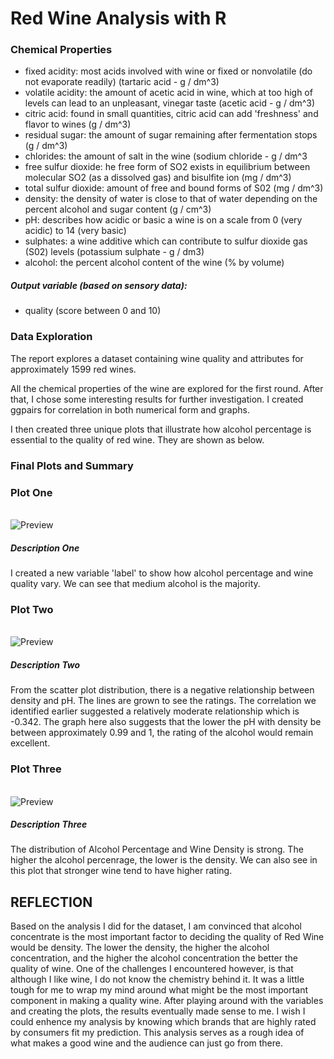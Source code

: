 # Red Wine Analysis with R
<h3> Chemical Properties </h3>
<ul>
<li>fixed acidity: most acids involved with wine or fixed or nonvolatile (do not evaporate readily) (tartaric acid - g / dm^3)</li>
<li>volatile acidity: the amount of acetic acid in wine, which at too high of levels can lead to an unpleasant, vinegar taste (acetic acid - g / dm^3)</li>
<li>citric acid: found in small quantities, citric acid can add 'freshness' and flavor to wines (g / dm^3)</li>
<li>residual sugar: the amount of sugar remaining after fermentation stops (g / dm^3)</li>
<li>chlorides: the amount of salt in the wine (sodium chloride - g / dm^3</li>
<li>free sulfur dioxide: he free form of SO2 exists in equilibrium between molecular SO2 (as a dissolved gas) and bisulfite ion (mg / dm^3)</li>
<li>total sulfur dioxide: amount of free and bound forms of S02 (mg / dm^3)</li>
<li>density: the density of water is close to that of water depending on the percent alcohol and sugar content (g / cm^3)</li>
<li>pH: describes how acidic or basic a wine is on a scale from 0 (very acidic) to 14 (very basic)</li>
<li>sulphates: a wine additive which can contribute to sulfur dioxide gas (S02) levels (potassium sulphate - g / dm3)</li>
<li>alcohol: the percent alcohol content of the wine (% by volume)</li>
</ul>
<h5>Output variable (based on sensory data):</h5>
<ul>
<li>quality (score between 0 and 10)</li>
</ul>
<h3> Data Exploration </h3>
The report explores a dataset containing wine quality and attributes for approximately 1599 red wines. 

All the chemical properties of the wine are explored for the first round. 
After that, I chose some interesting results for further investigation.
I created ggpairs for correlation in both numerical form and graphs. 



I then created three unique plots that illustrate how alcohol percentage is essential to the quality of red wine.
They are shown as below.
<h3>Final Plots and Summary</h3>

<h3>Plot One</h3>

<br>![Preview](https://github.com/jtsou/Data-Analysis-with-R/blob/master/Wine%20Density%20and%20Alcohol%20Percentage.png)<br>

<h5>Description One</h5>
<p>I created a new variable 'label' to show how alcohol percentage and wine quality vary. We can see that medium alcohol is the majority.</p>

<h3>Plot Two</h3>

<br>![Preview](https://github.com/jtsou/Data-Analysis-with-R/blob/master/Density%20and%20pH.png)<br>

<h5>Description Two</h5>
<p>From the scatter plot distribution, there is a negative relationship between density and pH. The lines are grown to see the ratings. The correlation we identified earlier suggested a relatively moderate relationship which is -0.342. The graph here also suggests that the lower the pH with density be between approximately 0.99 and 1, the rating of the alcohol would remain excellent.</p>

<h3>Plot Three</h3>

<br>![Preview](https://github.com/jtsou/Data-Analysis-with-R/blob/master/Wine%20and%20percent%20dist.png)<br>

<h5>Description Three</h5>
<p>The distribution of Alcohol Percentage and Wine Density is strong. The higher the alcohol percenrage, the lower is the density. We can also see in this plot that stronger wine tend to have higher rating.</p>

<h2> REFLECTION </h2>
<p>Based on the analysis I did for the dataset, I am convinced that alcohol concentrate is the most important factor to deciding the quality of Red Wine would be density. The lower the density, the higher the alcohol concentration, and the higher the alcohol concentration the better the quality of wine. One of the challenges I encountered however, is that although I like wine, I do not know the chemistry behind it. It was a little tough for me to wrap my mind around what might be the most important component in making a quality wine. After playing around with the variables and creating the plots, the results eventually made sense to me. I wish I could enhence my analysis by knowing which brands that are highly rated by consumers fit my prediction. This analysis serves as a rough idea of what makes a good wine and the audience can just go from there.</p>
